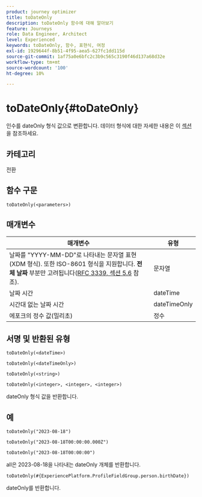 ```yaml
---
product: journey optimizer
title: toDateOnly
description: toDateOnly 함수에 대해 알아보기
feature: Journeys
role: Data Engineer, Architect
level: Experienced
keywords: toDateOnly, 함수, 표현식, 여정
exl-id: 1929644f-8b51-4f95-aea5-627fc1dd115d
source-git-commit: 1af75a0e6bfc2c3b9c565c3190f46d137a68d32e
workflow-type: tm+mt
source-wordcount: '100'
ht-degree: 10%

---
```


# toDateOnly{#toDateOnly}

인수를 dateOnly 형식 값으로 변환합니다. 데이터 형식에 대한 자세한 내용은 이 [섹션](../expression/data-types.md)을 참조하세요.

## 카테고리

전환

## 함수 구문

`toDateOnly(<parameters>)`

## 매개변수

| 매개변수 | 유형 |
|-----------|------------------|
| 날짜를 &quot;YYYY-MM-DD&quot;로 나타내는 문자열 표현(XDM 형식). 또한 ISO-8601 형식을 지원합니다. **전체 날짜** 부분만 고려됩니다([RFC 3339, 섹션 5.6](https://www.rfc-editor.org/rfc/rfc3339#section-5.6) 참조). | 문자열 |
| 날짜 시간 | dateTime |
| 시간대 없는 날짜 시간 | dateTimeOnly |
| 에포크의 정수 값(밀리초) | 정수 |

## 서명 및 반환된 유형

`toDateOnly(<dateTime>)`

`toDateOnly(<dateTimeOnly>)`

`toDateOnly(<string>)`

`toDateOnly(<integer>, <integer>, <integer>)`

dateOnly 형식 값을 반환합니다.

## 예

`toDateOnly("2023-08-18")`

`toDateOnly("2023-08-18T00:00:00.000Z")`

`toDateOnly("2023-08-18T00:00:00")`

all은 2023-08-18을 나타내는 dateOnly 개체를 반환합니다.

`toDateOnly(#{ExperiencePlatform.ProfileFieldGroup.person.birthDate})`

dateOnly를 반환합니다.
